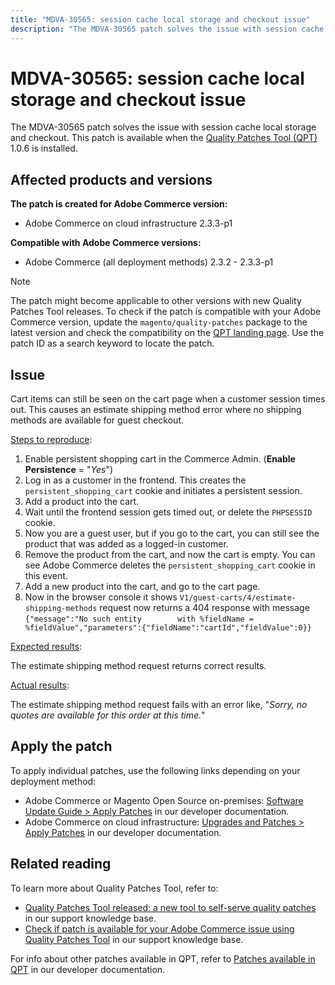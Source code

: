 ```yaml
---
title: "MDVA-30565: session cache local storage and checkout issue"
description: "The MDVA-30565 patch solves the issue with session cache local storage and checkout. This patch is available when the [Quality Patches Tool (QPT)](/help/announcements/adobe-commerce-announcements/magento-quality-patches-released-new-tool-to-self-serve-quality-patches.md) 1.0.6 is installed."
---
```


# MDVA-30565: session cache local storage and checkout issue

The MDVA-30565 patch solves the issue with session cache local storage and checkout. This patch is available when the [Quality Patches Tool (QPT)](/help/announcements/adobe-commerce-announcements/magento-quality-patches-released-new-tool-to-self-serve-quality-patches.md) 1.0.6 is installed.

## Affected products and versions

**The patch is created for Adobe Commerce version:**

* Adobe Commerce on cloud infrastructure 2.3.3-p1

**Compatible with Adobe Commerce versions:**

* Adobe Commerce (all deployment methods) 2.3.2 - 2.3.3-p1

>[!NOTE]
>
>The patch might become applicable to other versions with new Quality Patches Tool releases. To check if the patch is compatible with your Adobe Commerce version, update the `magento/quality-patches` package to the latest version and check the compatibility on the [QPT landing page](https://devdocs.magento.com/quality-patches/tool.html#patch-grid). Use the patch ID as a search keyword to locate the patch.

## Issue

Cart items can still be seen on the cart page when a customer session times out. This causes an estimate shipping method error where no shipping methods are available for guest checkout.

<u>Steps to reproduce</u>:

1. Enable persistent shopping cart in the Commerce Admin. (**Enable Persistence** = "*Yes*")
1. Log in as a customer in the frontend. This creates the `persistent_shopping_cart` cookie and initiates a persistent session.
1. Add a product into the cart.
1. Wait until the frontend session gets timed out, or delete the `PHPSESSID` cookie.
1. Now you are a guest user, but if you go to the cart, you can still see the product that was added as a logged-in customer.
1. Remove the product from the cart, and now the cart is empty. You can see Adobe Commerce deletes the `persistent_shopping_cart` cookie in this event.
1. Add a new product into the cart, and go to the cart page.
1. Now in the browser console it shows `V1/guest-carts/4/estimate-shipping-methods` request now returns a 404 response with message `{"message":"No such entity        with %fieldName = %fieldValue","parameters":{"fieldName":"cartId","fieldValue":0}}`

<u>Expected results</u>:

The estimate shipping method request returns correct results.

<u>Actual results</u>:

The estimate shipping method request fails with an error like, "*Sorry, no quotes are available for this order at this time.*"

## Apply the patch

To apply individual patches, use the following links depending on your deployment method:

* Adobe Commerce or Magento Open Source on-premises: [Software Update Guide > Apply Patches](https://devdocs.magento.com/guides/v2.4/comp-mgr/patching/mqp.html) in our developer documentation.
* Adobe Commerce on cloud infrastructure: [Upgrades and Patches > Apply Patches](https://devdocs.magento.com/cloud/project/project-patch.html) in our developer documentation.

## Related reading

To learn more about Quality Patches Tool, refer to:

* [Quality Patches Tool released: a new tool to self-serve quality patches](/help/announcements/adobe-commerce-announcements/magento-quality-patches-released-new-tool-to-self-serve-quality-patches.md) in our support knowledge base.
* [Check if patch is available for your Adobe Commerce issue using Quality Patches Tool](https://support.magento.com/hc/en-us/articles/360047125252) in our support knowledge base.

For info about other patches available in QPT, refer to [Patches available in QPT](https://devdocs.magento.com/quality-patches/tool.html#patch-grid) in our developer documentation.